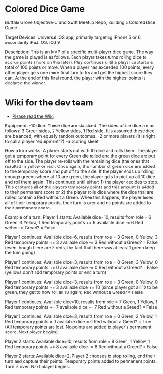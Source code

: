 # Colored Dice Game
Buffalo Grove Objective-C and Swift Meetup Repo, Building a Colored Dice Game

Target Devices: Universal iOS app, primarily targeting iPhone 5 or 6, secondarily iPad.
OS: iOS 9

Description:
This is an MVP of a specific multi-player dice game. The way the game is played is as follows. Each player takes turns rolling dice to accrue points (more on this later). Play continues until a player captures a total of 100 points or more. When a player has exceeded 100 points, every other player gets one more final turn to try and get the highest score they can. At the end of this final round, the player with the highest points is declared the winner.

# Wiki for the dev team
* [Please read the Wiki](https://github.com/Buffalo-Grove-ObjC-and-Swift/P01/wiki "Wiki") 

Equipment: 
-10 dice. These dice are six sided. The sides of the dice are as follows: 3 Green sides, 2 Yellow sides, 1 Red side. It is assumed these dice are balanced, with equally random outcomes.
-2 or more players (it is right to call a player "equipment"?)
-a scoring sheet

How a turn works:
A player starts out with 10 dice and rolls them. The player get a temporary point for every Green die rolled and the green dice are put off to the side. The player re-rolls with the remaining dice (the ones that resulted in yellow or red). Once again, the number of green dice are added to the temporary score and put off to the side. If the player ends up rolling enough greens where all 10 are green, the player gets to pick up all 10 dice and roll them again.  This continued until either: 1) the player decides to stop. This captures all of the players temporary points and this amount is added to their permanent score or 2) the player rolls dice where the dice that are rolled contain a Red without a Green. When this happens, the player loses all of their temporary points, their turn is over and no points are added to their permanent score.

Example of a turn:
Player 1 starts: 
  Available dice=10, 
    results from role = 6 Green, 3 Yellow, 1 Red
    temporary points += 6
    available dice -= 6
    Red without a Greed? = False
  
Player 1 continues:
  Available dice=6, 
    results from role = 3 Green, 0 Yellow, 3 Red
    temporary points += 3
    available dice -= 3
    Red without a Greed? = False (even though there are 3 reds, the fact that there was at least 1 green keep the turn going)
    
Player 1 continues:
  Available dice=3, 
    results from role = 0 Green, 3 Yellow, 0 Red
    temporary points += 0
    available dice -= 0
    Red without a Greed? = False (yellows don't add temporary points or end a turn)
  
Player 1 continues:
  Available dice=3, 
    results from role = 3 Green, 0 Yellow, 0 Red
    temporary points += 3
    available dice += 10 (since player got all 10 to be green, they get to now roll all 10 again)
    Red without a Greed? = False
    
Player 1 continues:
  Available dice=10, 
    results from role = 7 Green, 1 Yellow, 1 Red
    temporary points += 7
    available dice -= 7
    Red without a Greed? = False
    
Player 1 continues:
  Available dice=3, 
    results from role = 0 Green, 2 Yellow, 1 Red
    temporary points = 0
    available dice = 0
    Red without a Greed? = True (All temporary points are lost. No points are added to player's permanent score. Next player begins)

Player 2 starts: 
  Available dice=10, 
    results from role = 8 Green, 1 Yellow, 1 Red
    temporary points += 8
    available dice -= 8
    Red without a Greed? = False
    
Player 2 starts: 
  Available dice=2, 
    Player 2 chooses to stop rolling, end their turn and capture their points.
  Temporary points added to permanent points. Turn is over. Next player begins.
